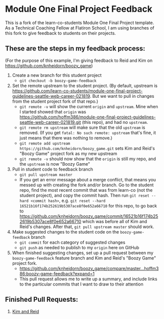 # Module One Final Project Feedback

This is a fork of the learn-co-students Module One Final Project template.  As a Technical Coaching Fellow at Flatiron School, I am using branches of this fork to give feedback to students on their projects.

## These are the steps in my feedback process:
(For the purpose of this example, I'm giving feedback to Reid and Kim on https://github.com/knheidorn/boozy_game)
1. Create a new branch for this student project
   - `git checkout -b boozy-game-feedback`
2. Set the remote upstream to the student project. (By default, upstream is https://github.com/learn-co-students/module-one-final-project-guidelines-seattle-web-career-021819.  But we want to pull in changes from the student project fork of that repo.)
   - `git remote -v` will show the current `origin` and `upstream`.  Mine when I started showed that `origin` was https://github.com/hoffm386/module-one-final-project-guidelines-seattle-web-career-021819.git (this repo), and had no `upstream`.
   - `git remote rm upstream` will make sure that the old `upstream` is removed.  (If you get `fatal: No such remote: upstream` that's fine, it just means that there was nothing to remove.)
   - `git remote add upstream https://github.com/knheidorn/boozy_game.git` sets Kim and Reid's "Boozy Game" project fork as my new upstream
   - `git remote -v` should now show that the `origin` is still my repo, and the `upstream` is now "Boozy Game"
3. Pull in student code to feedback branch
   - `git pull upstream master`
   - If you get an error message about a merge conflict, that means you messed up with creating the fork and/or branch.  Go to the student repo, find the most recent commit that was from learn-co (not the student project), and copy the commit hash.  Then run `git reset --hard <commit hash>`, e.g. `git reset --hard 16521b16f174b252619b5307ace8f0e652a66710` for this repo, to go back to https://github.com/knheidorn/boozy_game/commit/16521b16f174b252619b5307ace8f0e652a66710 which was before all of Kim and Reid's changes.  After that, `git pull upstream master` should work.
4. Make suggested changes to the student code on the `boozy-game-feedback` branch
   - `git commit` for each category of suggested changes
   - `git push` as needed to publish to my `origin` here on GitHub
5. When finished suggesting changes, set up a pull request between my `boozy-game-feedback` feature branch and Kim and Reid's "Boozy Game" project fork.
   - https://github.com/knheidorn/boozy_game/compare/master...hoffm386:boozy-game-feedback?expand=1
   - This pull request allows me to write up a summary, and include links to the particular commits that I want to draw to their attention

## Finished Pull Requests:
1. [Kim and Reid](https://github.com/knheidorn/boozy_game/pull/2)
